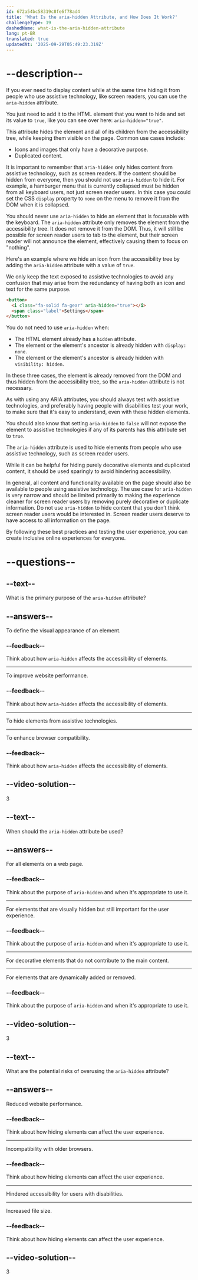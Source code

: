 ```yaml
---
id: 672a54bc58319c8fe6f78ad4
title: 'What Is the aria-hidden Attribute, and How Does It Work?'
challengeType: 19
dashedName: what-is-the-aria-hidden-attribute
lang: pt-BR
translated: true
updatedAt: '2025-09-29T05:49:23.319Z'
---
```


# --description--

If you ever need to display content while at the same time hiding it from people who use assistive technology, like screen readers, you can use the `aria-hidden` attribute.

You just need to add it to the HTML element that you want to hide and set its value to `true`, like you can see over here: `aria-hidden="true"`.

This attribute hides the element and all of its children from the accessibility tree, while keeping them visible on the page. Common use cases include:

- Icons and images that only have a decorative purpose.
- Duplicated content.

It is important to remember that `aria-hidden` only hides content from assistive technology, such as screen readers. If the content should be hidden from everyone, then you should not use `aria-hidden` to hide it. For example, a hamburger menu that is currently collapsed must be hidden from all keyboard users, not just screen reader users. In this case you could set the CSS `display` property to `none` on the menu to remove it from the DOM when it is collapsed.

You should never use `aria-hidden` to hide an element that is focusable with the keyboard. The `aria-hidden` attribute only removes the element from the accessibility tree. It does not remove it from the DOM. Thus, it will still be possible for screen reader users to tab to the element, but their screen reader will not announce the element, effectively causing them to focus on "nothing".

Here's an example where we hide an icon from the accessibility tree by adding the `aria-hidden` attribute with a value of `true`.

We only keep the text exposed to assistive technologies to avoid any confusion that may arise from the redundancy of having both an icon and text for the same purpose.

```html
<button>
  <i class="fa-solid fa-gear" aria-hidden="true"></i>
  <span class="label">Settings</span>
</button>
```

You do not need to use `aria-hidden` when:

- The HTML element already has a `hidden` attribute.
- The element or the element's ancestor is already hidden with `display: none`.
- The element or the element's ancestor is already hidden with `visibility: hidden`.

In these three cases, the element is already removed from the DOM and thus hidden from the accessibility tree, so the `aria-hidden` attribute is not necessary.

As with using any ARIA attributes, you should always test with assistive technologies, and preferably having people with disabilities test your work, to make sure that it's easy to understand, even with these hidden elements.

You should also know that setting `aria-hidden` to `false` will not expose the element to assistive technologies if any of its parents has this attribute set to `true`.

The `aria-hidden` attribute is used to hide elements from people who use assistive technology, such as screen reader users.

While it can be helpful for hiding purely decorative elements and duplicated content, it should be used sparingly to avoid hindering accessibility.

In general, all content and functionality available on the page should also be available to people using assistive technology. The use case for `aria-hidden` is very narrow and should be limited primarily to making the experience cleaner for screen reader users by removing purely decorative or duplicate information. Do not use `aria-hidden` to hide content that you don’t think screen reader users would be interested in. Screen reader users deserve to have access to all information on the page.

By following these best practices and testing the user experience, you can create inclusive online experiences for everyone.

# --questions--

## --text--

What is the primary purpose of the `aria-hidden` attribute?

## --answers--

To define the visual appearance of an element.

### --feedback--

Think about how `aria-hidden` affects the accessibility of elements.

---

To improve website performance.

### --feedback--

Think about how `aria-hidden` affects the accessibility of elements.

---

To hide elements from assistive technologies.

---

To enhance browser compatibility.

### --feedback--

Think about how `aria-hidden` affects the accessibility of elements.

## --video-solution--

3

## --text--

When should the `aria-hidden` attribute be used?

## --answers--

For all elements on a web page.

### --feedback--

Think about the purpose of `aria-hidden` and when it's appropriate to use it.

---

For elements that are visually hidden but still important for the user experience.

### --feedback--

Think about the purpose of `aria-hidden` and when it's appropriate to use it.

---

For decorative elements that do not contribute to the main content.

---

For elements that are dynamically added or removed.

### --feedback--

Think about the purpose of `aria-hidden` and when it's appropriate to use it.

## --video-solution--

3

## --text--

What are the potential risks of overusing the `aria-hidden` attribute?

## --answers--

Reduced website performance.

### --feedback--

Think about how hiding elements can affect the user experience.

---

Incompatibility with older browsers.

### --feedback--

Think about how hiding elements can affect the user experience.

---

Hindered accessibility for users with disabilities.

---

Increased file size.

### --feedback--

Think about how hiding elements can affect the user experience.

## --video-solution--

3

